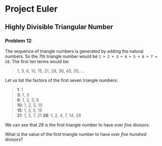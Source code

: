 # Project Euler
## Highly Divisible Triangular Number
### Problem 12

The sequence of triangle numbers is generated by adding the natural numbers. So the 7th triangle number would be ```1 + 2 + 3 + 4 + 5 + 6 + 7 = 28```. The first ten terms would be:

>1, 3, 6, 10, 15, 21, 28, 36, 45, 55, ...


Let us list the factors of the first seven triangle numbers:

> **1**: 1\
> **3**: 1, 3\
> **6**: 1, 2, 3, 6\
> **10**: 1, 2, 5, 10\
> **15**: 1, 3, 5, 15\
> **21**: 1, 3, 7, 21
> **28**: 1, 2, 4, 7, 14, 28

We can see that _28_ is the first triangle number to have over _five_ divisors.

What is the value of the first triangle number to have over _five hundred_ divisors?

